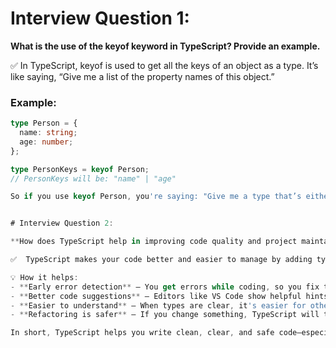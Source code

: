 # Interview Question 1: 

**What is the use of the keyof keyword in TypeScript? Provide an example.**

✅  In TypeScript, keyof is used to get all the keys of an object as a type. It’s like saying, “Give me a list of the property names of this object.”

### Example: 
```ts
type Person = {
  name: string;
  age: number;
};

type PersonKeys = keyof Person;
// PersonKeys will be: "name" | "age"

So if you use keyof Person, you're saying: "Give me a type that’s either 'name' or 'age'." It’s helpful when you want to make your code more flexible and safe, especially when working with objects.


# Interview Question 2: 

**How does TypeScript help in improving code quality and project maintainability?**

✅  TypeScript makes your code better and easier to manage by adding types. It helps catch mistakes while you're writing code, not after you run it. This means fewer bugs and less time spent fixing issues later.

💡 How it helps:
- **Early error detection** – You get errors while coding, so you fix them early.
- **Better code suggestions** – Editors like VS Code show helpful hints because TypeScript knows what types you’re working with.
- **Easier to understand** – When types are clear, it's easier for others (and future you) to read and understand the code.
- **Refactoring is safer** – If you change something, TypeScript will tell you what else needs to be updated.

In short, TypeScript helps you write clean, clear, and safe code—especially in bigger projects.
